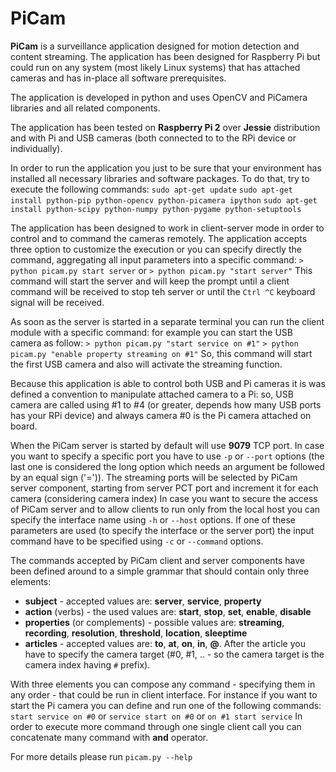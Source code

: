 # PiCam

**PiCam** is a surveillance application designed for motion detection and content streaming. The application has been designed for Raspberry Pi but could run on any system (most likely Linux systems) that has attached cameras and has in-place all software prerequisites.
 
The application is developed in python and uses OpenCV and PiCamera libraries and all related components.

The application has been tested on **Raspberry Pi 2** over **Jessie** distribution and with Pi and USB cameras (both connected to to the RPi device or individually).

In order to run the application you just to be sure that your environment has installed all necessary libraries and software packages. To do that, try to execute the following commands:
`sudo apt-get update`
`sudo apt-get install python-pip python-opencv python-picamera ipython` 
`sudo apt-get install python-scipy python-numpy python-pygame python-setuptools`

The application has been designed to work in client-server mode in order to control and to command the cameras remotely. The application accepts three option to customize the execution or you can specify directly the command, aggregating all input parameters into a specific command:
`> python picam.py start server` or `> python picam.py "start server"`
This command will start the server and will keep the prompt until a client command will be received to stop teh server or until the `Ctrl ^C` keyboard signal will be received.

As soon as the server is started in a separate terminal you can run the client module with a specific command: for example you can start the USB camera as follow:
`> python picam.py "start service on #1"`
`> python picam.py "enable property streaming on #1"`
So, this command will start the first USB camera and also will activate the streaming function. 

Because this application is able to control both USB and Pi cameras it is was defined a convention to manipulate attached camera to a Pi: so, USB camera are called using #1 to #4 (or greater, depends how many USB ports has your RPi device) and always camera #0 is the Pi camera attached on board.

When the PiCam server is started by default will use **9079** TCP port. In case you want to specify a specific port you have to use `-p` or `--port` options (the last one is considered the long option which needs an argument be followed by an equal sign ('=')). The streaming ports will be selected by PiCam server component, starting from server PCT port and increment it for each camera (considering camera index)
In case you want to secure the access of PiCam server and to allow clients to run only from the local host you can specify the interface name using `-h` or `--host` options.
If one of these parameters are used (to specify the interface or the server port) the input command have to be specified using `-c` or `--command` options.

The commands accepted by PiCam client and server components have been defined around to a simple grammar that should contain only three elements:
- **subject** - accepted values are: **server**, **service**, **property**
- **action** (verbs) - the used values are: **start**, **stop**, **set**, **enable**, **disable**
- **properties** (or complements) - possible values are: **streaming**, **recording**, **resolution**, **threshold**, **location**, **sleeptime**
- **articles** - accepted values are: **to**, **at**, **on**, **in**, **@**. After the article you have to specify the camera target (#0, #1, .. - so the camera target is the camera index having `#` prefix).

With three elements you can compose any command - specifying them in any order - that could be run in client interface. For instance if you want to start the Pi camera you can define and run one of the following commands:
`start service on #0`
        or
`service start on #0`
        or
`on #1 start service` 
In order to execute more command through one single client call you can concatenate many command with **and** operator.

For more details please run `picam.py --help`